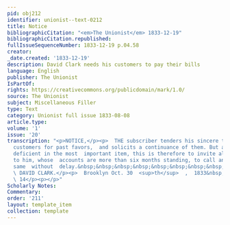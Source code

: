 ```yaml
---
pid: obj212
identifier: unionist--text-0212
title: Notice
bibliographicCitation: "<em>The Unionist</em> 1833-12-19"
bibliographicCitation.republished: 
fullIssueSequenceNumber: 1833-12-19 p.04.58
creator: 
_date.created: '1833-12-19'
description: David Clark needs his customers to pay their bills
language: English
publisher: The Unionist
IsPartOf: 
rights: https://creativecommons.org/publicdomain/mark/1.0/
source: The Unionist
subject: Miscellaneous Filler
type: Text
category: Unionist full issue 1833-08-08
article.type: 
volume: '1'
issue: '20'
transcription: "<p>NOTICE,</p><p>  THE subscriber tenders his sincere thanks to his
  customers for past favors,  and solicits a continuance of them. But as many are
  deficient in the most  important item, this is therefore to invite all who are indebted
  to him, whose  accounts are more than six months standing, to call and settle the
  same  without  delay.&nbsp;&nbsp;&nbsp;&nbsp;&nbsp;&nbsp;&nbsp;&nbsp;&nbsp;&nbsp;&nbsp;&nbsp;&nbsp;&nbsp;&nbsp;&nbsp;&nbsp;&nbsp;&nbsp;&nbsp;
  \ DAVID CLARK.</p><p>  Brooklyn Oct. 30  <sup>th</sup>  ,  1833&nbsp;&nbsp;&nbsp;&nbsp;&nbsp;&nbsp;&nbsp;&nbsp;&nbsp;&nbsp;&nbsp;&nbsp;&nbsp;&nbsp;&nbsp;&nbsp;&nbsp;&nbsp;&nbsp;&nbsp;&nbsp;&nbsp;&nbsp;&nbsp;&nbsp;&nbsp;&nbsp;&nbsp;&nbsp;&nbsp;&nbsp;&nbsp;&nbsp;&nbsp;&nbsp;&nbsp;&nbsp;&nbsp;&nbsp;&nbsp;&nbsp;&nbsp;&nbsp;&nbsp;&nbsp;&nbsp;&nbsp;&nbsp;&nbsp;&nbsp;&nbsp;&nbsp;&nbsp;&nbsp;&nbsp;&nbsp;
  \ 14</p><p></p>"
Scholarly Notes: 
Commentary: 
order: '211'
layout: template_item
collection: template
---
```

